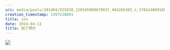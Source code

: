 ```yaml
---
uri: media/posts/201404/925830_228545960679937_484266302_n_17842408918033595.jpg
creation_timestamp: 1397228691
title: ins
date: 2014-04-11
title: 拍了照片
---
```


![](media/posts/201404/925830_228545960679937_484266302_n_17842408918033595.jpg)


